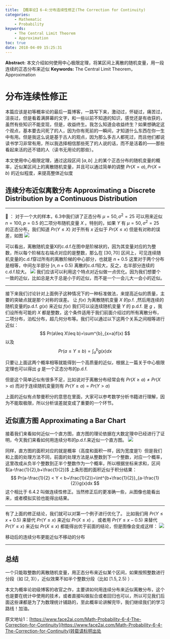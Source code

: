 ```yaml
---
title: 【概率论】6-4:分布连续性修正(The Correction for Continuity)
categories:
    - Mathematic
    - Probability
keywords:
    - The Central Limit Theorem
    - Approximation
toc: true
date: 2018-04-09 15:25:31
---
```


**Abstract:** 本文介绍如何使用中心极限定理，将某区间上离散的随机变量，用一段连续的正态分布来近似
**Keywords:** The Central Limit Theorem，Approximation

<!--more-->
# 分布连续性修正
本篇应该是初等概率论的最后一篇博客，一路写下来，激动过，怀疑过，痛苦过，沮丧过，但是看着满屏幕的文字，和一些以前不知道的知识，感觉还是有收获的，虽然有些知识不能变现，但是，收益终生。我怎么知道会收益终生？如果想确定这个观点，基本要去问死了的人，因为你有死前的一瞬间，才知道什么东西在你一生中有用。但是我这么说是基于古人的观点，因为那么多古人都死过，而且他们都说读书学习非常有用，所以我选择相信那些死了的人说的话，而不是活着的——那些看起来活的还不错的人（读书无用论的那些）。

本文使用中心极限定理，通过这段区间 $[a,b]$ 上的某个正态分布的随机变量的概率，近似某区间上的离散随机变量，并且可以通过简单的调整 $Pr(X=a),Pr(X=b)$ 的近似程度，来提高整体近似度
## 连续分布近似离散分布 Approximating a Discrete Distribution by a Continuous Distribution

------------------------
🌰 ：
对于一个大的样本，6.3中我们讲了正态分布 $\mu=50,\sigma^2=25$ 可以用来近似 $n=100,p=0.5$ 的二项分布随机变量 $X$ 。特别的，如果 $Y$ 有 $\mu=50,\sigma^2=25$ 的正态分布，我们知道 $Pr(Y\leq X)$ 对于所有 $x$ 近似于 $Pr(X\leq x)$ 但是有对称的误差，如图
![](https://tony4ai-1251394096.cos.ap-hongkong.myqcloud.com/blog_images/Math-Probability-6-4-The-Correction-for-Continuity/6_4.png)

可以看出，离散随机变量X的c.d.f.在图中是阶梯状的，因为其变量对应的为整数，所以每个阶梯左右端点对应的是整数，那么在 $[30,70]$ 区间上，可见连续随机变量的c.d.f穿过所有的离散阶梯的中心部分，也就是 $n+0.5$ 这里对于两个分布是相等，中间左半部分 $[n,n+0.5)$ 离散的c.d.f较大，反之，右半部分连续的c.d.f.较大。
![](https://tony4ai-1251394096.cos.ap-hongkong.myqcloud.com/blog_images/Math-Probability-6-4-The-Correction-for-Continuity/6_4_1.png)
我们应该可以利用这个特点对近似做一点优化。因为我们想要个一致的近似，比如总是大于总是小于的近似，而不是一个一会儿大一会小的近似。

------------------------

接下来我们讨论针对上面例子这种情况下的一种标准做法，来提高近似的质量，主要的突破点就是那个对称的误差。
让 $f(x)$ 为离散随机变量 $X$ 的p.f. ,然后用连续的随机变量的p.d.f. $g(x)$ 来近似 $f(x)$ 我们可以设连续随机变量 $Y$ 的 p.d.f. 是 $g$ ，我们设所有可能的 $X$ 都是整数，这个条件适用于我们前面介绍过的所有离散分布，二项分布，泊松分布，超几何分布等。我们可以通过以下这两个关系之间相等进行近似：
$$
Pr(a\leq X\leq b)=\sum^{b}_{x=a}f(x)
$$
以及
$$
Pr(a\leq Y\leq b)=\int^{b}_{a}g(x)dx\tag{6.4.2}
$$

只要让上面这两个概率相等就能得到一个高质量的近似，根据上一篇关于中心极限定理也可以得出 $g$ 是一个正态分布的p.d.f.

但是这个简单近似有很多不足，比如说对于离散分布经常会有 $Pr(X\geq a)\neq Pr(X>a)$ 而对于连续随机变量则有 $Pr(Y\geq a) = Pr(Y>a)$

上面的近似有点黎曼积分的意思在里面，大家可以参考数学分析书籍进行理解，因为不能取极限，所以分析误差就变成了重要的一个环节。
## 近似直方图 Approximating a Bar Chart
接着我们来看如何近似一个直方图，直方图的理论依据在大数定理中已经进行了证明，今天我们来看如何用连续分布的p.d.f.来近似一个直方图。
![](https://tony4ai-1251394096.cos.ap-hongkong.myqcloud.com/blog_images/Math-Probability-6-4-The-Correction-for-Continuity/6_5.png)

同样，直方图的面积对应的就是概率（高度和面积一样，因为宽度是1）但是我们和上面的处理方法不同，前面的处理方法是从整数到下一个整数，对应一个概率，这里改成从负半个整数到正半个整数作为一个概率，所以根据坐标来求和，区间 $[a-\frac{1}{2},b+\frac{1}{2}]$ 上条形图的面积近似于积分结果：
$$
Pr(a-\frac{1}{2} < Y < b+\frac{1}{2})=\int^{b+\frac{1}{2}}_{a-\frac{1}{2}}g(x)dx
$$
这个相比于 6.4.2 叫做连续性修正。当然修正后的更准确一些，从图像也能看出来，或者模拟实验也能得出结果。

----------------
有了上面的修正结论，我们就可以对第一个例子进行优化了。
比如我们用 $Pr(Y\leq x+0.5)$ 来替代 $Pr(Y\leq x)$ 来近似 $Pr(X\leq x)$ ，
或者用 $Pr(Y\leq x-0.5)$ 来替代 $Pr(Y\leq x)$ 来近似 $Pr(X\leq x)$ 都能得出优于前面的结论，但是图像会变成这样：
![](https://tony4ai-1251394096.cos.ap-hongkong.myqcloud.com/blog_images/Math-Probability-6-4-The-Correction-for-Continuity/6_6.png)

移动后的连续分布更能近似不移动的分布

----------------

## 总结

一个只能取整数的离散随机变量，用正态分布来近似某个区间，如果按照整数进行分段（如 $[2,3)$），近似效果不如半个整数分段（比如 $[1.5,2.5)$ ）.

本文为概率论初级博客的收官之作，主要讲如何用连续分布来近似离散分布，这个也是要在统计中使用的技术，或者直接叫做拟合或者回归也可以，所以可见我们后面这些课都是为了为数理统计铺路的，至此概率论讲解完毕，我们继续我们的学习路线！加油。





原文地址1：[https://www.face2ai.com/Math-Probability-6-4-The-Correction-for-Continuity](https://www.face2ai.com/Math-Probability-6-4-The-Correction-for-Continuity)转载请标明出处
